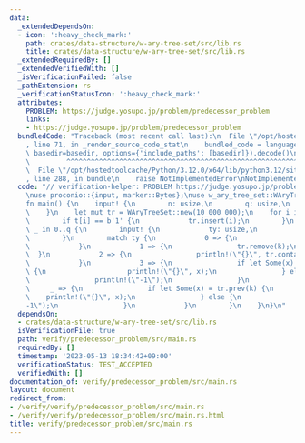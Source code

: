 ```yaml
---
data:
  _extendedDependsOn:
  - icon: ':heavy_check_mark:'
    path: crates/data-structure/w-ary-tree-set/src/lib.rs
    title: crates/data-structure/w-ary-tree-set/src/lib.rs
  _extendedRequiredBy: []
  _extendedVerifiedWith: []
  _isVerificationFailed: false
  _pathExtension: rs
  _verificationStatusIcon: ':heavy_check_mark:'
  attributes:
    PROBLEM: https://judge.yosupo.jp/problem/predecessor_problem
    links:
    - https://judge.yosupo.jp/problem/predecessor_problem
  bundledCode: "Traceback (most recent call last):\n  File \"/opt/hostedtoolcache/Python/3.12.0/x64/lib/python3.12/site-packages/onlinejudge_verify/documentation/build.py\"\
    , line 71, in _render_source_code_stat\n    bundled_code = language.bundle(stat.path,\
    \ basedir=basedir, options={'include_paths': [basedir]}).decode()\n          \
    \         ^^^^^^^^^^^^^^^^^^^^^^^^^^^^^^^^^^^^^^^^^^^^^^^^^^^^^^^^^^^^^^^^^^^^^^^^^^^^^^^^^\n\
    \  File \"/opt/hostedtoolcache/Python/3.12.0/x64/lib/python3.12/site-packages/onlinejudge_verify/languages/rust.py\"\
    , line 288, in bundle\n    raise NotImplementedError\nNotImplementedError\n"
  code: "// verification-helper: PROBLEM https://judge.yosupo.jp/problem/predecessor_problem\n\
    \nuse proconio::{input, marker::Bytes};\nuse w_ary_tree_set::WAryTreeSet;\n\n\
    fn main() {\n    input! {\n        n: usize,\n        q: usize,\n        t: Bytes,\n\
    \    }\n    let mut tr = WAryTreeSet::new(10_000_000);\n    for i in 0..n {\n\
    \        if t[i] == b'1' {\n            tr.insert(i);\n        }\n    }\n    for\
    \ _ in 0..q {\n        input! {\n            ty: usize,\n            k: usize,\n\
    \        }\n        match ty {\n            0 => {\n                tr.insert(k);\n\
    \            }\n            1 => {\n                tr.remove(k);\n          \
    \  }\n            2 => {\n                println!(\"{}\", tr.contains(k) as usize);\n\
    \            }\n            3 => {\n                if let Some(x) = tr.next(k)\
    \ {\n                    println!(\"{}\", x);\n                } else {\n    \
    \                println!(\"-1\");\n                }\n            }\n       \
    \     _ => {\n                if let Some(x) = tr.prev(k) {\n                \
    \    println!(\"{}\", x);\n                } else {\n                    println!(\"\
    -1\");\n                }\n            }\n        }\n    }\n}\n"
  dependsOn:
  - crates/data-structure/w-ary-tree-set/src/lib.rs
  isVerificationFile: true
  path: verify/predecessor_problem/src/main.rs
  requiredBy: []
  timestamp: '2023-05-13 18:34:42+09:00'
  verificationStatus: TEST_ACCEPTED
  verifiedWith: []
documentation_of: verify/predecessor_problem/src/main.rs
layout: document
redirect_from:
- /verify/verify/predecessor_problem/src/main.rs
- /verify/verify/predecessor_problem/src/main.rs.html
title: verify/predecessor_problem/src/main.rs
---
```

